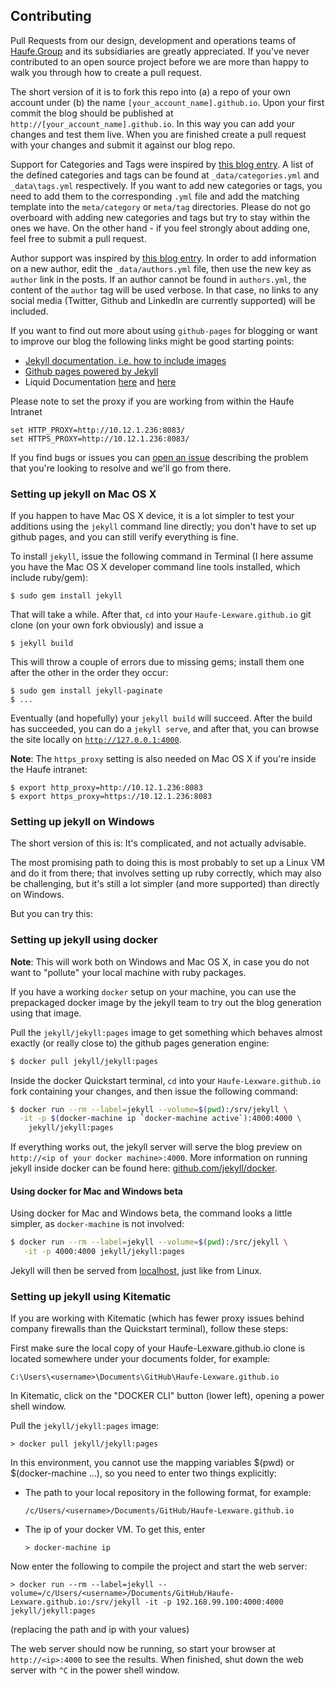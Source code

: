 ## Contributing

Pull Requests from our design, development and operations teams of [Haufe.Group](http://www.haufe-lexware.com) and its subsidiaries are greatly appreciated. If you've never contributed to an open source project before we are more than happy to walk you through how to create a pull request. 

The short version of it is to fork this repo into (a) a repo of your own account under (b) the name `[your_account_name].github.io`. Upon your first commit the blog should be published at `http://[your_account_name].github.io`. In this way you can add your changes and test them live. When you are finished create a pull request with your changes and submit it against our blog repo. 

Support for Categories and Tags were inspired by [this blog entry](http://www.minddust.com/post/tags-and-categories-on-github-pages/). A list of the defined categories and tags can be found at `_data/categories.yml` and `_data\tags.yml` respectively. If you want to add new categories or tags, you need to add them to the corresponding `.yml` file and add the matching template into the `meta/category` or `meta/tag` directories. Please do not go overboard with adding new categories and tags but try to stay within the ones we have. On the other hand - if you feel strongly about adding one, feel free to submit a pull request.

Author support was inspired by [this blog entry](https://blog.sorryapp.com/blogging-with-jekyll/2014/02/06/adding-authors-to-your-jekyll-site.html). In order to add information on a new author, edit the `_data/authors.yml` file, then use the new key as `author` link in the posts. If an author cannot be found in `authors.yml`, the content of the `author` tag will be used verbose. In that case, no links to any social media (Twitter, Github and LinkedIn are currently supported) will be included.

If you want to find out more about using `github-pages` for blogging or want to improve our blog the following links might be good starting points:

* [Jekyll documentation, i.e. how to include images](http://jekyllrb.com/docs/posts/)
* [Github pages powered by Jekyll](https://github.com/jekyll/jekyll/wiki/sites)
* Liquid Documentation [here](https://docs.shopify.com/themes/liquid-documentation/basics) and [here](https://github.com/Shopify/liquid/wiki/Liquid-for-Designers)

Please note to set the proxy if you are working from within the Haufe Intranet

    set HTTP_PROXY=http://10.12.1.236:8083/
    set HTTPS_PROXY=http://10.12.1.236:8083/

If you find bugs or issues you can [open an issue](https://github.com/Haufe-Lexware/Haufe-Lexware.github.io/issues/new) describing the problem that you're looking to resolve and we'll go from there.

### Setting up jekyll on Mac OS X

If you happen to have Mac OS X device, it is a lot simpler to test your additions using the `jekyll` command line directly; you don't have to set up github pages, and you can still verify everything is fine.

To install `jekyll`, issue the following command in Terminal (I here assume you have the Mac OS X developer command line tools installed, which include ruby/gem):

```
$ sudo gem install jekyll
```

That will take a while. After that, `cd` into your `Haufe-Lexware.github.io` git clone (on your own fork obviously) and issue a 

```
$ jekyll build
```

This will throw a couple of errors due to missing gems; install them one after the other in the order they occur:

```
$ sudo gem install jekyll-paginate
$ ...
```

Eventually (and hopefully) your `jekyll build` will succeed. After the build has succeeded, you can do a `jekyll serve`, and after that, you can browse the site locally on [`http://127.0.0.1:4000`](http://127.0.0.1:4000).

**Note**: The `https_proxy` setting is also needed on Mac OS X if you're inside the Haufe intranet:

```
$ export http_proxy=http://10.12.1.236:8083
$ export https_proxy=https://10.12.1.236:8083
```

### Setting up jekyll on Windows

The short version of this is: It's complicated, and not actually advisable.

The most promising path to doing this is most probably to set up a Linux VM and do it from there; that involves setting up ruby correctly, which may also be challenging, but it's still a lot simpler (and more supported) than directly on Windows.

But you can try this:

### Setting up jekyll using docker

**Note**: This will work both on Windows and Mac OS X, in case you do not want to "pollute" your local machine with ruby packages.

If you have a working `docker` setup on your machine, you can use the prepackaged docker image by the jekyll team to try out the blog generation using that image.

Pull the `jekyll/jekyll:pages` image to get something which behaves almost exactly (or really close to) the github pages generation engine:

```sh
$ docker pull jekyll/jekyll:pages
```

Inside the docker Quickstart terminal, `cd` into your `Haufe-Lexware.github.io` fork containing your changes, and then issue the following command:

```sh
$ docker run --rm --label=jekyll --volume=$(pwd):/srv/jekyll \
  -it -p $(docker-machine ip `docker-machine active`):4000:4000 \
    jekyll/jekyll:pages
```

If everything works out, the jekyll server will serve the blog preview on `http://<ip of your docker machine>:4000`. More information on running jekyll inside docker can be found here: [github.com/jekyll/docker](https://github.com/jekyll/docker).

#### Using docker for Mac and Windows beta

Using docker for Mac and Windows beta, the command looks a little simpler, as `docker-machine` is not involved:

```sh
$ docker run --rm --label=jekyll --volume=$(pwd):/src/jekyll \
   -it -p 4000:4000 jekyll/jekyll:pages
```

Jekyll will then be served from [localhost](http://localhost:4000), just like from Linux.

### Setting up jekyll using Kitematic

If you are working with Kitematic (which has fewer proxy issues behind company firewalls than the Quickstart terminal), follow these steps:

First make sure the local copy of your Haufe-Lexware.github.io clone is located somewhere under your documents folder, for example:

`C:\Users\<username>\Documents\GitHub\Haufe-Lexware.github.io`

In Kitematic, click on the "DOCKER CLI" button (lower left), opening a power shell window.

Pull the `jekyll/jekyll:pages` image:

`> docker pull jekyll/jekyll:pages`

In this environment, you cannot use the mapping variables $(pwd) or $(docker-machine ...), so you need to enter two things explicitly:


- The path to your local repository in the following format, for example:

    `/c/Users/<username>/Documents/GitHub/Haufe-Lexware.github.io`

- The ip of your docker VM. To get this, enter

    `> docker-machine ip`

Now enter the following to compile the project and start the web server:

`> docker run --rm --label=jekyll --volume=/c/Users/<username>/Documents/GitHub/Haufe-Lexware.github.io:/srv/jekyll -it -p 192.168.99.100:4000:4000 jekyll/jekyll:pages` 

(replacing the path and ip with your values)

The web server should now be running, so start your browser at `http://<ip>:4000` to see the results. When finished, shut down the web server with `^C` in the power shell window.
  
